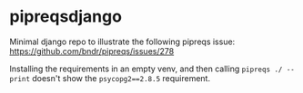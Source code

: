 # pipreqsdjango
Minimal django repo to illustrate the following pipreqs issue: https://github.com/bndr/pipreqs/issues/278

Installing the requirements in an empty venv, and then calling `pipreqs ./ --print` doesn't show the `psycopg2==2.8.5` requirement. 
